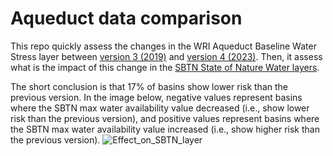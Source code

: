 # Aqueduct data comparison

This repo quickly assess the changes in the WRI Aqueduct Baseline Water Stress layer between [version 3 (2019)](https://www.wri.org/data/aqueduct-global-maps-30-data) and [version 4 (2023)](https://www.wri.org/data/aqueduct-global-maps-40-data).
Then, it assess what is the impact of this change in the [SBTN State of Nature Water layers](https://zenodo.org/records/7797979).

The short conclusion is that 17% of basins show lower risk than the previous version. In the image below, negative values represent basins where the SBTN max water availability value decreased (i.e., show lower risk than the previous version), and positive values represent basins where the SBTN max water availability value increased (i.e., show higher risk than the previous version).
![Effect_on_SBTN_layer](https://github.com/Qnature/aqueduct_data_comparison/assets/136806514/8130f422-d228-402a-bc86-76e8551b5dc0)
